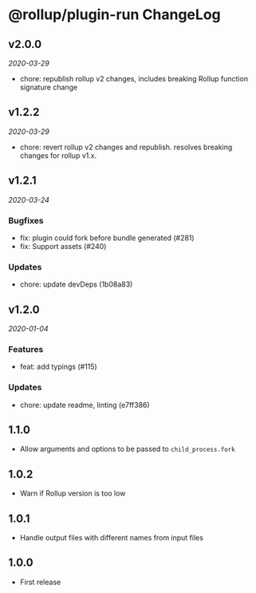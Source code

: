 # @rollup/plugin-run ChangeLog

## v2.0.0

_2020-03-29_

- chore: republish rollup v2 changes, includes breaking Rollup function signature change

## v1.2.2

_2020-03-29_

- chore: revert rollup v2 changes and republish. resolves breaking changes for rollup v1.x.

## v1.2.1

_2020-03-24_

### Bugfixes

- fix: plugin could fork before bundle generated (#281)
- fix: Support assets (#240)

### Updates

- chore: update devDeps (1b08a83)

## v1.2.0

_2020-01-04_

### Features

- feat: add typings (#115)

### Updates

- chore: update readme, linting (e7ff386)

## 1.1.0

- Allow arguments and options to be passed to `child_process.fork`

## 1.0.2

- Warn if Rollup version is too low

## 1.0.1

- Handle output files with different names from input files

## 1.0.0

- First release
